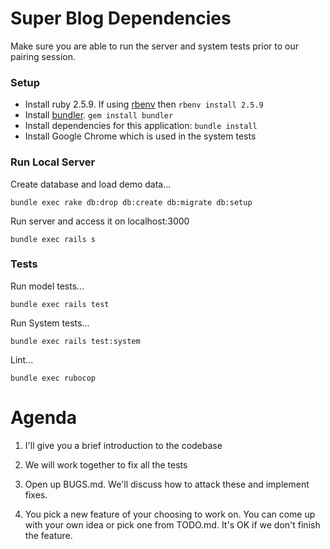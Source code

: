 # Super Blog Dependencies

Make sure you are able to run the server and system tests prior to our pairing session.


### Setup

* Install ruby 2.5.9.  If using [rbenv](https://github.com/rbenv/rbenv) then `rbenv install 2.5.9`
* Install [bundler](https://bundler.io/). `gem install bundler`
* Install dependencies for this application: `bundle install`
* Install Google Chrome which is used in the system tests


### Run Local Server

Create database and load demo data...
```
bundle exec rake db:drop db:create db:migrate db:setup
```

Run server and access it on localhost:3000

```
bundle exec rails s
```


### Tests

Run model tests...
```
bundle exec rails test
```

Run System tests...
```
bundle exec rails test:system
```

Lint...
```
bundle exec rubocop
```


# Agenda

1) I'll give you a brief introduction to the codebase

2) We will work together to fix all the tests

3) Open up BUGS.md.  We'll discuss how to attack these and implement fixes.

4) You pick a new feature of your choosing to work on.  You can come up with your own idea or pick one from TODO.md.  It's OK if we don't finish the feature.
